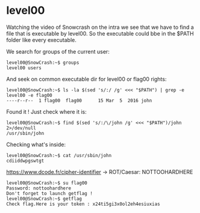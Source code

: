 # level00

Watching the video of Snowcrash on the intra we see that we have to find a file that is executable by level00. So the executable could bbe in the $PATH folder like every executable.

We search for groups of the current user:
```
level00@SnowCrash:~$ groups
level00 users
```

And seek on common executable dir for level00 or flag00 rights:
```
level00@SnowCrash:~$ ls -la $(sed 's/:/ /g' <<< "$PATH") | grep -e level00 -e flag00
----r--r--  1 flag00  flag00      15 Mar  5  2016 john
```
Found it ! Just check where it is:
```
level00@SnowCrash:~$ find $(sed 's/:/\/john /g' <<< "$PATH")/john 2>/dev/null
/usr/sbin/john
```

Checking what's inside:
```
level00@SnowCrash:~$ cat /usr/sbin/john
cdiiddwpgswtgt
```

https://www.dcode.fr/cipher-identifier -> ROT/Caesar:
NOTTOOHARDHERE

```
level00@SnowCrash:~$ su flag00
Password: nottoohardhere
Don't forget to launch getflag !
level00@SnowCrash:~$ getflag
Check flag.Here is your token : x24ti5gi3x0ol2eh4esiuxias
```
